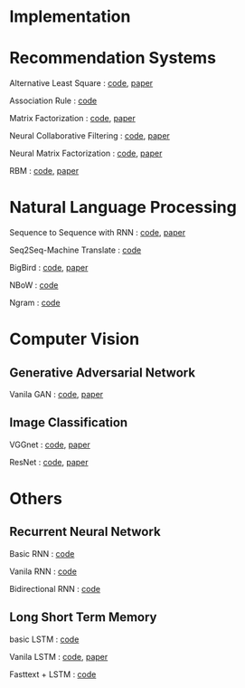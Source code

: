 # Implementation

# Recommendation Systems
Alternative Least Square : [code](https://github.com/ceo21ckim/Implementation/tree/main/Deep%20Learning/Recommender%20System/Alternative%20Least%20Square), [paper](https://web.archive.org/web/20110401191554id_/http://www2.research.att.com/~yifanhu/PUB/cf.pdf)

Association Rule : [code](https://github.com/ceo21ckim/Implementation/tree/main/Deep%20Learning/Recommender%20System/Assocication%20Rule)

Matrix Factorization : [code](https://github.com/ceo21ckim/Implementation/blob/main/Deep%20Learning/Recommender%20System/Matrix%20Factorication/Matrix%20Factorization.py), [paper](https://static.aminer.cn/upload/pdf/1749/1416/1187/53e9a636b7602d9702f66092_0.pdf)

Neural Collaborative Filtering : [code](https://github.com/ceo21ckim/Implementation/tree/main/Deep%20Learning/Recommender%20System/Neural%20Collaborative%20Filtering), [paper](https://dl.acm.org/doi/abs/10.1145/3038912.3052569)

Neural Matrix Factorization : [code](https://github.com/ceo21ckim/Implementation/tree/main/Deep%20Learning/Recommender%20System/Neural%20Matrix%20Factorization), [paper](https://dl.acm.org/doi/abs/10.1145/3038912.3052569)

RBM : [code](https://github.com/ceo21ckim/Implementation/tree/main/Deep%20Learning/Recommender%20System/Restricted%20Boltzman%20Machine), [paper](https://www.cs.toronto.edu/~rsalakhu/papers/rbmcf.pdf)







# Natural Language Processing
Sequence to Sequence with RNN : [code](https://github.com/ceo21ckim/Implementation/blob/main/Deep%20Learning/Natural%20Language%20Processing/Sequence%20to%20Sequence/sequence-to-sequence%20with%20RNN.py), [paper](https://arxiv.org/pdf/1409.3215.pdf)

Seq2Seq-Machine Translate : [code](https://github.com/ceo21ckim/Implementation/blob/main/Deep%20Learning/Natural%20Language%20Processing/Sequence%20to%20Sequence/Seq2Seq_translate.ipynb)

BigBird : [code](https://github.com/ceo21ckim/Implementation/tree/main/Deep%20Learning/Natural%20Language%20Processing/BigBird), [paper](https://arxiv.org/pdf/2007.14062.pdf)

NBoW : [code](https://github.com/ceo21ckim/Implementation/blob/main/Deep%20Learning/Natural%20Language%20Processing/Neural%20Bag-of-Word/NBoW.py)

Ngram : [code](https://github.com/ceo21ckim/Implementation/blob/main/Deep%20Learning/Natural%20Language%20Processing/Ngram/ngram.py)




# Computer Vision 
## Generative Adversarial Network
Vanila GAN : [code](https://github.com/ceo21ckim/Implementation/tree/main/Deep%20Learning/Computer%20Vision/Generative%20Adversarial%20Network/GAN_basic_model), [paper](https://arxiv.org/pdf/1406.2661.pdf)

## Image Classification
VGGnet : [code](https://github.com/ceo21ckim/Implementation/tree/main/Deep%20Learning/Computer%20Vision/VGGNet), [paper](https://arxiv.org/pdf/1409.1556.pdf)

ResNet : [code](https://github.com/ceo21ckim/Implementation/tree/main/Deep%20Learning/Computer%20Vision/ResNet), [paper](https://arxiv.org/pdf/1512.03385.pdf)










# Others

## Recurrent Neural Network
Basic RNN : [code](https://github.com/ceo21ckim/Implementation/tree/main/Deep%20Learning/Recurrent%20Neural%20Network/Basic%20RNN)

Vanila RNN : [code](https://github.com/ceo21ckim/Implementation/tree/main/Deep%20Learning/Recurrent%20Neural%20Network/Vanila%20RNN)

Bidirectional RNN : [code](https://github.com/ceo21ckim/Implementation/tree/main/Deep%20Learning/Recurrent%20Neural%20Network/Bidirectional%20RNN)


## Long Short Term Memory
basic LSTM : [code](https://github.com/ceo21ckim/Implementation/tree/main/Deep%20Learning/Long%20Short%20Term%20Memory/basic%20LSTM)

Vanila LSTM : [code](https://github.com/ceo21ckim/Implementation/tree/main/Deep%20Learning/Long%20Short%20Term%20Memory/Vanila%20LSTM), [paper](http://www.bioinf.jku.at/publications/older/2604.pdf)

Fasttext + LSTM : [code](https://github.com/ceo21ckim/Implementation/tree/main/Deep%20Learning/Long%20Short%20Term%20Memory/FastText%2BLSTM)
